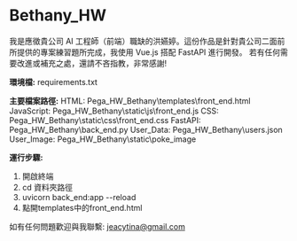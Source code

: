 # Bethany_HW
我是應徵貴公司 AI 工程師（前端）職缺的洪嬿婷。這份作品是針對貴公司二面前所提供的專案練習題所完成，我使用 Vue.js 搭配 FastAPI 進行開發。 若有任何需要改進或補充之處，還請不吝指教，非常感謝!

**環境檔:** requirements.txt

**主要檔案路徑:**
HTML: Pega_HW_Bethany\templates\front_end.html
JavaScript: Pega_HW_Bethany\static\js\front_end.js
CSS: Pega_HW_Bethany\static\css\front_end.css
FastAPI: Pega_HW_Bethany\back_end.py
User_Data: Pega_HW_Bethany\users.json
User_Image: Pega_HW_Bethany\static\poke_image
 
**運行步驟:**
1. 開啟終端
2. cd 資料夾路徑
3. uvicorn back_end:app --reload 
4. 點開templates中的front_end.html

如有任何問題歡迎與我聯繫: jeacytina@gmail.com
